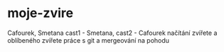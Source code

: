 # moje-zvire
Cafourek, Smetana
cast1 - Smetana, cast2 - Cafourek
načítání zvířete a oblíbeného zvířete
práce s git a mergeování
na pohodu
